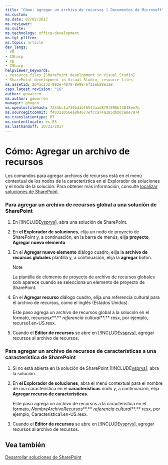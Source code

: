```yaml
---
title: "Cómo: agregar un archivo de recursos | Documentos de Microsoft"
ms.custom: 
ms.date: 02/02/2017
ms.reviewer: 
ms.suite: 
ms.technology: office-development
ms.tgt_pltfrm: 
ms.topic: article
dev_langs:
- VB
- CSharp
- VB
- CSharp
helpviewer_keywords:
- resource files [SharePoint development in Visual Studio]
- SharePoint development in Visual Studio, resource files
ms.assetid: 2b4ac232-992e-4070-8e98-6f11eb88e1a8
caps.latest.revision: "16"
author: gewarren
ms.author: gewarren
manager: ghogen
ms.openlocfilehash: 7233bc1a739bd3bf6544aad879f898bf3848ee7b
ms.sourcegitcommit: f40311056ea0b4677efcca74a285dbb0ce0e7974
ms.translationtype: MT
ms.contentlocale: es-ES
ms.lasthandoff: 10/31/2017
---
```

# <a name="how-to-add-a-resource-file"></a>Cómo: Agregar un archivo de recursos
  Los comandos para agregar archivos de recursos está en el menú contextual de los nodos de la característica en el Explorador de soluciones y el nodo de la solución. Para obtener más información, consulte [localizar soluciones de SharePoint](../sharepoint/localizing-sharepoint-solutions.md).  
  
### <a name="to-add-a-global-resource-file-to-a-sharepoint-solution"></a>Para agregar un archivo de recursos global a una solución de SharePoint  
  
1.  En [!INCLUDE[vsprvs](../sharepoint/includes/vsprvs-md.md)], abra una solución de SharePoint.  
  
2.  En **el Explorador de soluciones**, elija un nodo de proyecto de SharePoint y, a continuación, en la barra de menús, elija **proyecto**, **Agregar nuevo elemento**.  
  
3.  En el **Agregar nuevo elemento** diálogo cuadro, elija la **archivo de recursos globales** plantilla y, a continuación, elija la **agregar** botón.  
  
    > [!NOTE]  
    >  La plantilla de elemento de proyecto de archivo de recursos globales solo aparece cuando se selecciona un elemento de proyecto de SharePoint.  
  
4.  En el **Agregar recurso** diálogo cuadro, elija una referencia cultural para el archivo de recursos, como el inglés (Estados Unidos).  
  
     Este paso agrega un archivo de recursos global a la solución en el formato, recursos*x***.** *referencia cultural***.** resx, por ejemplo, recurso1.en-US.resx.  
  
5.  Cuando el **Editor de recursos** se abre en [!INCLUDE[vsprvs](../sharepoint/includes/vsprvs-md.md)], agregar recursos al archivo de recursos.  
  
### <a name="to-add-a-feature-resource-file-to-a-sharepoint-feature"></a>Para agregar un archivo de recursos de características a una característica de SharePoint  
  
1.  Si no está abierta en la solución de SharePoint [!INCLUDE[vsprvs](../sharepoint/includes/vsprvs-md.md)], abra la solución.  
  
2.  En **el Explorador de soluciones**, abra el menú contextual para el nombre de una característica en el **características** nodo y, a continuación, elija **Agregar recurso de características**.  
  
     Este paso agrega un archivo de recursos a la característica en el formato, *NombreArchivoRecursos***.** *referencia cultural***.** resx, por ejemplo, Característica1.en-US.resx.  
  
3.  Cuando el **Editor de recursos** se abre en [!INCLUDE[vsprvs](../sharepoint/includes/vsprvs-md.md)], agregar recursos al archivo de recursos.  
  
## <a name="see-also"></a>Vea también  
 [Desarrollar soluciones de SharePoint](../sharepoint/developing-sharepoint-solutions.md)  
  
  